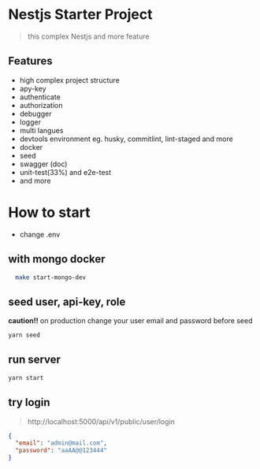 # Nestjs Starter Project

> this complex Nestjs and more feature

## Features

- high complex project structure
- apy-key
- authenticate
- authorization
- debugger
- logger
- multi langues
- devtools environment eg. husky, commitlint, lint-staged and more
- docker
- seed
- swagger (doc)
- unit-test(33%) and e2e-test
- and more

# How to start

- change .env

## with mongo docker

```bash
  make start-mongo-dev
```

## seed user, api-key, role

**caution!!** on production change your user email and password before seed

```bash
yarn seed
```

## run server

```bash
yarn start
```

## try login

> http://localhost:5000/api/v1/public/user/login

```json
{
  "email": "admin@mail.com",
  "password": "aaAA@@123444"
}
```
